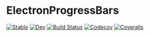 # ElectronProgressBars

[![Stable](https://img.shields.io/badge/docs-stable-blue.svg)](https://tkf.github.io/ElectronProgressBars.jl/stable)
[![Dev](https://img.shields.io/badge/docs-dev-blue.svg)](https://tkf.github.io/ElectronProgressBars.jl/dev)
[![Build Status](https://travis-ci.com/tkf/ElectronProgressBars.jl.svg?branch=master)](https://travis-ci.com/tkf/ElectronProgressBars.jl)
[![Codecov](https://codecov.io/gh/tkf/ElectronProgressBars.jl/branch/master/graph/badge.svg)](https://codecov.io/gh/tkf/ElectronProgressBars.jl)
[![Coveralls](https://coveralls.io/repos/github/tkf/ElectronProgressBars.jl/badge.svg?branch=master)](https://coveralls.io/github/tkf/ElectronProgressBars.jl?branch=master)
